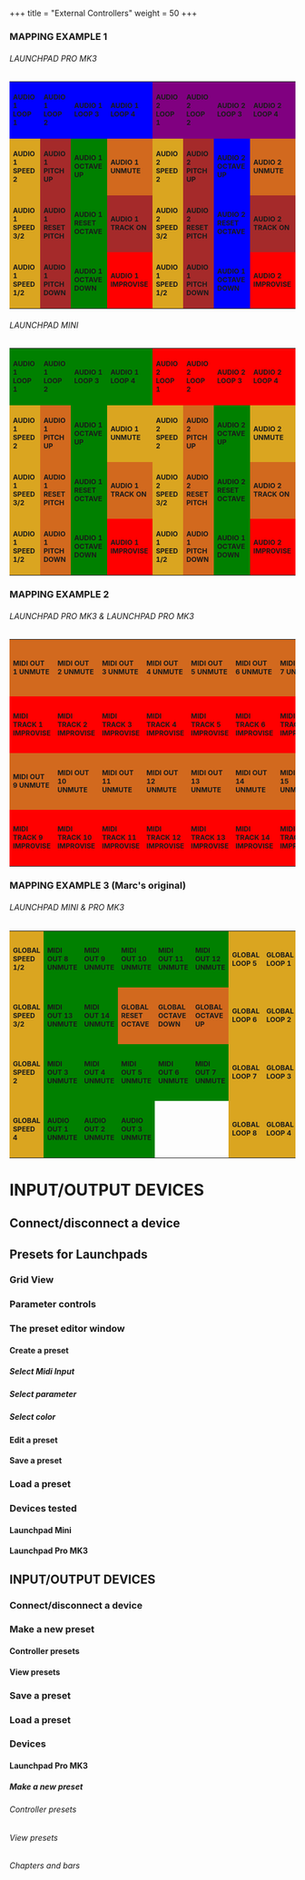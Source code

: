 +++
title = "External Controllers"
weight = 50
+++



    
<style>
table.lp_mapping tbody tr td {
    border-width: medium;
    border-color: black;
    table-layout: fixed;
    height: 100px;
    width: 100px;
    table-layout: fixed;
    font-weight: bold;
    font-size: 12px;

}

table.lp_mapping tbody tr td { 

}


table.lp_mapping tbody tr td.green { 
    background-color: green;
}

table.lp_mapping tbody tr td.red { 
    background-color: red;
}

table.lp_mapping tbody tr td.blue { 
    background-color: blue;
}

table.lp_mapping tbody tr td.yellow { 
    background-color: goldenrod;
}

table.lp_mapping tbody tr td.orange { 
    background-color: chocolate;
}

table.lp_mapping tbody tr td.purple { 
    background-color: purple;
}


table.lp_mapping tbody tr td.brown { 
    background-color: brown;
}

</style>


### MAPPING EXAMPLE 1
###### LAUNCHPAD PRO MK3

<table class="lp_mapping">
<tdead>
</tdead>
<tbody>
<tr>
    <td class="blue" >AUDIO 1 LOOP 1</td>
    <td class="blue" >AUDIO 1 LOOP 2</td>
    <td class="blue" >AUDIO 1 LOOP 3</td>
    <td class="blue" >AUDIO 1 LOOP 4</td>
    <td class="purple">AUDIO 2 LOOP 1</td>
    <td class="purple">AUDIO 2 LOOP 2</td>
    <td class="purple">AUDIO 2 LOOP 3</td>
    <td class="purple">AUDIO 2 LOOP 4</td>
</tr>
<tr>
    <td class="yellow">AUDIO 1 SPEED 2</td>
    <td class="brown">AUDIO 1 PITCH UP</td>
    <td class="green" >AUDIO 1 OCTAVE UP</td>
    <td class="orange">AUDIO 1 UNMUTE</td>
    <td class="yellow">AUDIO 2 SPEED 2</td>
    <td class="brown">AUDIO 2 PITCH UP</td>
    <td class="blue" >AUDIO 2 OCTAVE UP</td>
    <td class="orange">AUDIO 2 UNMUTE</td>
</tr>
<tr>
    <td class="yellow">AUDIO 1 SPEED 3/2</td>
    <td class="brown">AUDIO 1 RESET PITCH</td>
    <td class="green" >AUDIO 1 RESET OCTAVE</td>
    <td class="brown">AUDIO 1 TRACK ON</td>
    <td class="yellow">AUDIO 2 SPEED 3/2</td>
    <td class="brown">AUDIO 2 RESET PITCH</td>
    <td class="blue" >AUDIO 2 RESET OCTAVE</td>
    <td class="brown">AUDIO 2 TRACK ON</td>
</tr>
<tr>
    <td class="yellow">AUDIO 1 SPEED 1/2</td>
    <td class="brown">AUDIO 1 PITCH DOWN</td>
    <td class="green">AUDIO 1 OCTAVE DOWN</td>
    <td class="red"   >AUDIO 1 IMPROVISE</td>
    <td class="yellow">AUDIO 1 SPEED 1/2</td>
    <td class="brown">AUDIO 1 PITCH DOWN</td>
    <td class="blue">AUDIO 1 OCTAVE DOWN</td>
    <td class="red"   >AUDIO 2 IMPROVISE</td>

</tr>
</tbody>
</table>


###### LAUNCHPAD MINI
<table class="lp_mapping">
<tdead>
</tdead>
<tbody>
<tr>
    <td class="green" >AUDIO 1 LOOP 1</td>
    <td class="green" >AUDIO 1 LOOP 2</td>
    <td class="green" >AUDIO 1 LOOP 3</td>
    <td class="green" >AUDIO 1 LOOP 4</td>
    <td class="red">AUDIO 2 LOOP 1</td>
    <td class="red">AUDIO 2 LOOP 2</td>
    <td class="red">AUDIO 2 LOOP 3</td>
    <td class="red">AUDIO 2 LOOP 4</td>
</tr>
<tr>
    <td class="yellow">AUDIO 1 SPEED 2</td>
    <td class="orange">AUDIO 1 PITCH UP</td>
    <td class="green" >AUDIO 1 OCTAVE UP</td>
    <td class="yellow">AUDIO 1 UNMUTE</td>
    <td class="yellow">AUDIO 2 SPEED 2</td>
    <td class="orange">AUDIO 2 PITCH UP</td>
    <td class="green" >AUDIO 2 OCTAVE UP</td>
    <td class="yellow">AUDIO 2 UNMUTE</td>
</tr>
<tr>
    <td class="yellow">AUDIO 1 SPEED 3/2</td>
    <td class="orange">AUDIO 1 RESET PITCH</td>
    <td class="green" >AUDIO 1 RESET OCTAVE</td>
    <td class="orange">AUDIO 1 TRACK ON</td>
    <td class="yellow">AUDIO 2 SPEED 3/2</td>
    <td class="orange">AUDIO 2 RESET PITCH</td>
    <td class="green" >AUDIO 2 RESET OCTAVE</td>
    <td class="orange">AUDIO 2 TRACK ON</td>
</tr>
<tr>
    <td class="yellow">AUDIO 1 SPEED 1/2</td>
    <td class="orange">AUDIO 1 PITCH DOWN</td>
    <td class="green">AUDIO 1 OCTAVE DOWN</td>
    <td class="red"   >AUDIO 1 IMPROVISE</td>
    <td class="yellow">AUDIO 1 SPEED 1/2</td>
    <td class="orange">AUDIO 1 PITCH DOWN</td>
    <td class="green">AUDIO 1 OCTAVE DOWN</td>
    <td class="red"   >AUDIO 2 IMPROVISE</td>

</tr>
</tbody>
</table>



### MAPPING EXAMPLE 2
###### LAUNCHPAD PRO MK3 & LAUNCHPAD PRO MK3

<table class="lp_mapping">
<tdead>
</tdead>
<tbody>
<tr>
    <td class="orange">MIDI OUT 1 UNMUTE</td>
    <td class="orange">MIDI OUT 2 UNMUTE</td>
    <td class="orange">MIDI OUT 3 UNMUTE</td>
    <td class="orange">MIDI OUT 4 UNMUTE</td>
    <td class="orange">MIDI OUT 5 UNMUTE</td>
    <td class="orange">MIDI OUT 6 UNMUTE</td>
    <td class="orange">MIDI OUT 7 UNMUTE</td>
    <td class="orange">MIDI OUT 8 UNMUTE</td>
</tr>
<tr>
    <td class="red"   >MIDI TRACK 1 IMPROVISE</td>
    <td class="red"   >MIDI TRACK 2 IMPROVISE</td>
    <td class="red"   >MIDI TRACK 3 IMPROVISE</td>
    <td class="red"   >MIDI TRACK 4 IMPROVISE</td>
    <td class="red"   >MIDI TRACK 5 IMPROVISE</td>
    <td class="red"   >MIDI TRACK 6 IMPROVISE</td>
    <td class="red"   >MIDI TRACK 7 IMPROVISE</td>
    <td class="red"   >MIDI TRACK 8 IMPROVISE</td>
</tr>
<tr>
    <td class="orange">MIDI OUT 9 UNMUTE</td>
    <td class="orange">MIDI OUT 10 UNMUTE</td>
    <td class="orange">MIDI OUT 11 UNMUTE</td>
    <td class="orange">MIDI OUT 12 UNMUTE</td>
    <td class="orange">MIDI OUT 13 UNMUTE</td>
    <td class="orange">MIDI OUT 14 UNMUTE</td>
    <td class="orange">MIDI OUT 15 UNMUTE</td>
    <td></td>
</tr>

<tr>
    <td class="red"   >MIDI TRACK 9 IMPROVISE</td>
    <td class="red"   >MIDI TRACK 10 IMPROVISE</td>
    <td class="red"   >MIDI TRACK 11 IMPROVISE</td>
    <td class="red"   >MIDI TRACK 12 IMPROVISE</td>
    <td class="red"   >MIDI TRACK 13 IMPROVISE</td>
    <td class="red"   >MIDI TRACK 14 IMPROVISE</td>
    <td class="red"   >MIDI TRACK 15 IMPROVISE</td>
    <td></td>

</tr>
</tbody>
</table>


### MAPPING EXAMPLE 3 (Marc's original)
###### LAUNCHPAD MINI & PRO MK3
<table class="lp_mapping">
<tdead>
</tdead>
<tbody>
<tr>
    <td class="yellow" >GLOBAL SPEED 1/2</td>
    <td class="green" >MIDI OUT 8 UNMUTE</td>
    <td class="green" >MIDI OUT 9 UNMUTE</td>
    <td class="green" >MIDI OUT 10 UNMUTE</td>
    <td class="green">MIDI OUT 11 UNMUTE</td>
    <td class="green">MIDI OUT 12 UNMUTE</td>
    <td class="yellow">GLOBAL LOOP 5</td>
    <td class="yellow">GLOBAL LOOP 1</td>
</tr>
<tr>
    <td class="yellow" >GLOBAL SPEED 3/2</td>
    <td class="green" >MIDI OUT 13 UNMUTE</td>
    <td class="green" >MIDI OUT 14 UNMUTE</td>
    <td class="orange" >GLOBAL RESET OCTAVE</td>
    <td class="orange">GLOBAL OCTAVE DOWN</td>
    <td class="orange">GLOBAL OCTAVE UP</td>
    <td class="yellow">GLOBAL LOOP 6</td>
    <td class="yellow">GLOBAL LOOP 2</td>
</tr>
<tr>
    <td class="yellow" >GLOBAL SPEED 2</td>
    <td class="green" >MIDI OUT 3 UNMUTE</td>
    <td class="green" >MIDI OUT 4 UNMUTE</td>
    <td class="green" >MIDI OUT 5 UNMUTE</td>
    <td class="green">MIDI OUT 6 UNMUTE</td>
    <td class="green">MIDI OUT 7 UNMUTE</td>
    <td class="yellow">GLOBAL LOOP 7</td>
    <td class="yellow">GLOBAL LOOP 3</td>
</tr>
<tr>
    <td class="yellow">GLOBAL SPEED 4</td>
    <td class="green">AUDIO OUT 1 UNMUTE</td>
    <td class="green">AUDIO OUT 2 UNMUTE</td>
    <td class="green">AUDIO OUT 3 UNMUTE</td>
    <td></td>
    <td></td>
    <td class="yellow">GLOBAL LOOP 8</td>
    <td class="yellow">GLOBAL LOOP 4</td>

</tr>
</tbody>
</table>



# INPUT/OUTPUT DEVICES
## Connect/disconnect a device
## Presets for Launchpads
### Grid View
### Parameter controls
### The preset editor window
#### Create a preset
##### Select Midi Input
##### Select parameter
##### Select color
#### Edit a preset
#### Save a preset
### Load a preset

### Devices tested
#### Launchpad Mini
#### Launchpad Pro MK3

## INPUT/OUTPUT DEVICES
### Connect/disconnect a device
### Make a new preset
#### Controller presets
#### View presets
### Save a preset
### Load a preset

### Devices
#### Launchpad Pro MK3
##### Make a new preset
###### Controller presets
###### View presets
###### Chapters and bars